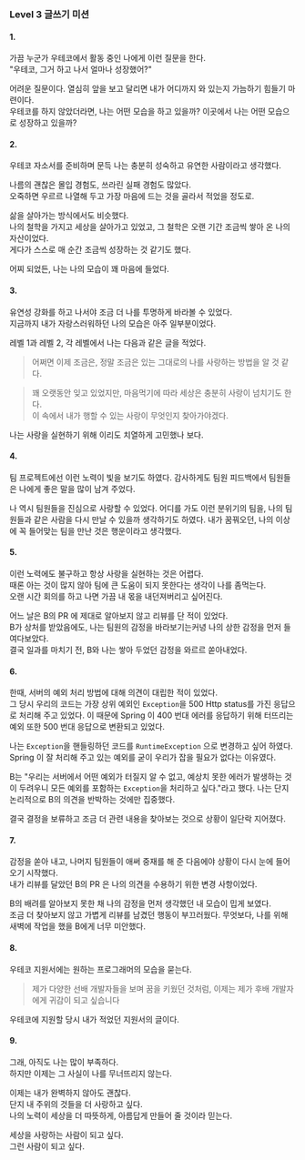 ### Level 3 글쓰기 미션

#### 1.

가끔 누군가 우테코에서 활동 중인 나에게 이런 질문을 한다.   
"우테코, 그거 하고 나서 얼마나 성장했어?"

어려운 질문이다.
열심히 앞을 보고 달리면 내가 어디까지 와 있는지 가늠하기 힘들기 마련이다.  
우테코를 하지 않았더라면, 나는 어떤 모습을 하고 있을까?
이곳에서 나는 어떤 모습으로 성장하고 있을까?

#### 2.

우테코 자소서를 준비하며 문득 나는 충분히 성숙하고 유연한 사람이라고 생각했다.

나름의 괜찮은 몰입 경험도, 쓰라린 실패 경험도 많았다.  
오죽하면 우르르 나열해 두고 가장 마음에 드는 것을 골라서 적었을 정도로.

삶을 살아가는 방식에서도 비슷했다.   
나의 철학을 가지고 세상을 살아가고 있었고, 그 철학은 오랜 기간 조금씩 쌓아 온 나의 자산이었다.   
게다가 스스로 매 순간 조금씩 성장하는 것 같기도 했다.

어찌 되었든, 나는 나의 모습이 꽤 마음에 들었다.

#### 3.

유연성 강화를 하고 나서야 조금 더 나를 투명하게 바라볼 수 있었다.  
지금까지 내가 자랑스러워하던 나의 모습은 아주 일부분이었다.

레벨 1과 레벨 2, 각 레벨에서 나는 다음과 같은 글을 적었다.

> 어쩌면 이제 조금은, 정말 조금은 있는 그대로의 나를 사랑하는 방법을 알 것 같다.

> 꽤 오랫동안 잊고 있었지만, 마음먹기에 따라 세상은 충분히 사랑이 넘치기도 한다.   
> 이 속에서 내가 행할 수 있는 사랑이 무엇인지 찾아가야겠다.

나는 사랑을 실현하기 위해 이리도 치열하게 고민했나 보다.

#### 4.

팀 프로젝트에선 이런 노력이 빛을 보기도 하였다.
감사하게도 팀원 피드백에서 팀원들은 나에게 좋은 말을 많이 남겨 주었다.

나 역시 팀원들을 진심으로 사랑할 수 있었다.
어디를 가도 이런 분위기의 팀을, 나의 팀원들과 같은 사람을 다시 만날 수 있을까 생각하기도 하였다.
내가 꿈꿔오던, 나의 이상에 꼭 들어맞는 팀을 만난 것은 행운이라고 생각했다.

#### 5.

이런 노력에도 불구하고 항상 사랑을 실현하는 것은 어렵다.  
때론 아는 것이 많지 않아 팀에 큰 도움이 되지 못한다는 생각이 나를 좀먹는다.  
오랜 시간 회의를 하고 나면 가끔 내 몫을 내던져버리고 싶어진다.   

어느 날은 B의 PR 에 제대로 알아보지 않고 리뷰를 단 적이 있었다.  
B가 상처를 받았음에도, 나는 팀원의 감정을 바라보기는커녕 나의 상한 감정을 먼저 들여다보았다.   
결국 일과를 마치기 전, B와 나는 쌓아 두었던 감정을 와르르 쏟아내었다.  

#### 6.

한때, 서버의 예외 처리 방법에 대해 의견이 대립한 적이 있었다.   
그 당시 우리의 코드는 가장 상위 예외인 `Exception`을 500 Http status를 가진 응답으로 처리해 주고 있었다.
이 때문에 Spring 이 400 번대 에러를 응답하기 위해 터뜨리는 예외 또한 500 번대 응답으로 변환되고 있었다.

나는 `Exception`을 핸들링하던 코드를 `RuntimeException` 으로 변경하고 싶어 하였다.
Spring 이 잘 처리해 주고 있는 예외를 굳이 우리가 잡을 필요가 없다는 이유였다.

B는 "우리는 서버에서 어떤 예외가 터질지 알 수 없고, 예상치 못한 에러가 발생하는 것이 두려우니 모든 예외를 포함하는 `Exception`을 처리하고 싶다."라고 했다.
나는 단지 논리적으로 B의 의견을 반박하는 것에만 집중했다.

결국 결정을 보류하고 조금 더 관련 내용을 찾아보는 것으로 상황이 일단락 지어졌다.

#### 7.

감정을 쏟아 내고, 나머지 팀원들이 애써 중재를 해 준 다음에야 상황이 다시 눈에 들어오기 시작했다.  
내가 리뷰를 달았던 B의 PR 은 나의 의견을 수용하기 위한 변경 사항이었다.

B의 배려를 알아보지 못한 채 나의 감정을 먼저 생각했던 내 모습이 밉게 보였다.   
조금 더 찾아보지 않고 가볍게 리뷰를 남겼던 행동이 부끄러웠다.
무엇보다, 나를 위해 새벽에 작업을 했을 B에게 너무 미안했다.

#### 8.

우테코 지원서에는 원하는 프로그래머의 모습을 묻는다.

> 제가 다양한 선배 개발자들을 보며 꿈을 키웠던 것처럼, 이제는 제가 후배 개발자에게 귀감이 되고 싶습니다

우테코에 지원할 당시 내가 적었던 지원서의 글이다.

#### 9.

그래, 아직도 나는 많이 부족하다.   
하지만 이제는 그 사실이 나를 무너뜨리지 않는다.   

이제는 내가 완벽하지 않아도 괜찮다.  
단지 내 주위의 것들을 더 사랑하고 싶다.   
나의 노력이 세상을 더 따뜻하게, 아름답게 만들어 줄 것이라 믿는다.

세상을 사랑하는 사람이 되고 싶다.   
그런 사람이 되고 싶다.
